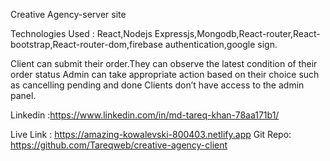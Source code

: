 Creative Agency-server site

Technologies Used : React,Nodejs Expressjs,Mongodb,React-router,React-bootstrap,React-router-dom,firebase authentication,google sign.

Client can submit their order.They can observe the latest condition of their order status
Admin can take appropriate action based on their choice such as cancelling pending and done
Clients don’t have access to the admin panel.

Linkedin :https://www.linkedin.com/in/md-tareq-khan-78aa171b1/


Live Link : https://amazing-kowalevski-800403.netlify.app
Git Repo:  https://github.com/Tareqweb/creative-agency-client
